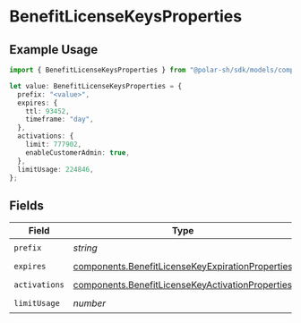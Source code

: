 # BenefitLicenseKeysProperties

## Example Usage

```typescript
import { BenefitLicenseKeysProperties } from "@polar-sh/sdk/models/components/benefitlicensekeysproperties.js";

let value: BenefitLicenseKeysProperties = {
  prefix: "<value>",
  expires: {
    ttl: 93452,
    timeframe: "day",
  },
  activations: {
    limit: 777902,
    enableCustomerAdmin: true,
  },
  limitUsage: 224846,
};
```

## Fields

| Field                                                                                                                | Type                                                                                                                 | Required                                                                                                             | Description                                                                                                          |
| -------------------------------------------------------------------------------------------------------------------- | -------------------------------------------------------------------------------------------------------------------- | -------------------------------------------------------------------------------------------------------------------- | -------------------------------------------------------------------------------------------------------------------- |
| `prefix`                                                                                                             | *string*                                                                                                             | :heavy_check_mark:                                                                                                   | N/A                                                                                                                  |
| `expires`                                                                                                            | [components.BenefitLicenseKeyExpirationProperties](../../models/components/benefitlicensekeyexpirationproperties.md) | :heavy_check_mark:                                                                                                   | N/A                                                                                                                  |
| `activations`                                                                                                        | [components.BenefitLicenseKeyActivationProperties](../../models/components/benefitlicensekeyactivationproperties.md) | :heavy_check_mark:                                                                                                   | N/A                                                                                                                  |
| `limitUsage`                                                                                                         | *number*                                                                                                             | :heavy_check_mark:                                                                                                   | N/A                                                                                                                  |